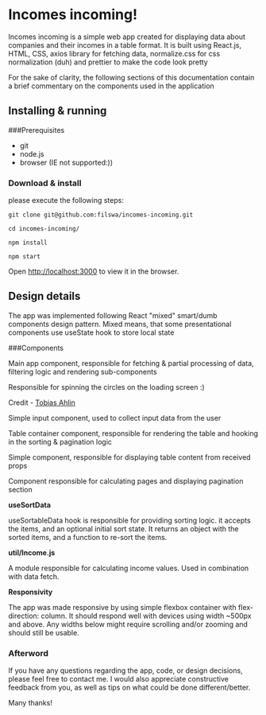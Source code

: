 # Incomes incoming!

Incomes incoming is a simple web app created for displaying data about companies and their incomes in a table format. It is built using React.js, HTML, CSS, axios library for fetching data, normalize.css for css normalization (duh) and prettier to make the code look pretty

For the sake of clarity, the following sections of this documentation contain a brief commentary on the components used in the application

## Installing & running
###Prerequisites

- git
- node.js
- browser (IE not supported:))

### Download & install
please execute the following steps:

`git clone git@github.com:filswa/incomes-incoming.git`

`cd incomes-incoming/`

`npm install`

`npm start`

Open [http://localhost:3000](http://localhost:3000) to view it in the browser.

## Design details

The app was implemented following React "mixed" smart/dumb components design pattern. Mixed means, that some presentational components use useState hook to store local state

###Components

**<FilterableIncomeTable/>**

Main app component, responsible for fetching & partial processing of data, filtering logic and rendering sub-components

**<Loader/>**

Responsible for spinning the circles on the loading screen :)

Credit - [Tobias Ahlin](https://tobiasahlin.com/spinkit/)

**<Searchbar/>**

Simple input component, used to collect input data from the user

**<MainTable/>**

Table container component, responsible for rendering the table and hooking in the sorting & pagination logic

**<TableBody/>**

Simple component, responsible for displaying table content from received props

**<Pagination/>**

Component responsible for calculating pages and displaying pagination section

**useSortData**

useSortableData hook is responsible for providing sorting logic. it accepts the items, and an optional initial sort state. It returns an object with the sorted items, and a function to re-sort the items.

**util/Income.js**

A module responsible for calculating income values. Used in combination with data fetch.

**Responsivity**

The app was made responsive by using simple flexbox container with flex-direction: column. It should respond well with devices using width ~500px and above. Any widths below might require scrolling and/or zooming and should still be usable.

### Afterword

If you have any questions regarding the app, code, or design decisions, please feel free to contact me. I would also appreciate constructive feedback from you, as well as tips on what could be done different/better. 

Many thanks!